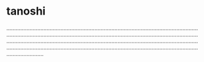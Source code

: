 # tanoshi

........................................................................................................................................................................................................................................................................................................................................................................................................................................................................................................................................
